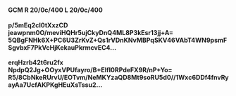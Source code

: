#### GCM R 20/0c/400 L 20/0c/400
**p/5mEq2cI0tXxzCD**<br/>**jeawpnm0O/meviHQHr5ujCkyDnQ4ML8P3kEsr13jj+A=**<br/>**5QBgFNHk6X+PC6U3ZrKvZ+Qs1rVDnKNvMBPqSKV46VAbT4WN9psmFSgvbxF7PkVcHjKekauPkrmcvEC4...**<br/><br/>
**erqHzrb42t6ru2fx**<br/>**NpdpQ2Jg+OOyxVPUfayro/B+ElfI0RPdeFX9R/nP+Yo=**<br/>**R5/8CbNkeRUrvU/EOTvm/NeMKYzaQD8Mt9soRU5d0//1Wxc6DDf4fnvRyayAa7UcfAKPKgHEuXsTssu2...**